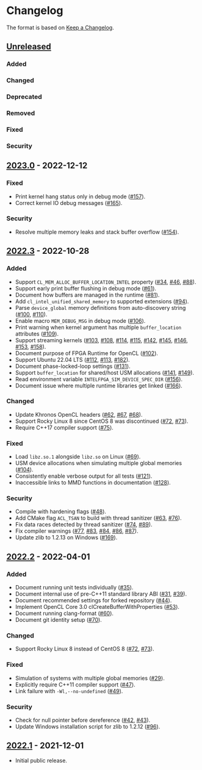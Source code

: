 # Changelog

The format is based on [Keep a Changelog](https://keepachangelog.com/en/1.0.0/).

## [Unreleased]
### Added
### Changed
### Deprecated
### Removed
### Fixed
### Security

[Unreleased]: https://github.com/intel/fpga-runtime-for-opencl/compare/v2023.0...HEAD

## [2023.0] - 2022-12-12

### Fixed
- Print kernel hang status only in debug mode ([#157]).
- Correct kernel IO debug messages ([#165]).

### Security
- Resolve multiple memory leaks and stack buffer overflow ([#154]).

[2023.0]: https://github.com/intel/fpga-runtime-for-opencl/compare/v2022.3...v2023.0
[#154]: https://github.com/intel/fpga-runtime-for-opencl/pull/154
[#157]: https://github.com/intel/fpga-runtime-for-opencl/pull/157
[#165]: https://github.com/intel/fpga-runtime-for-opencl/pull/165

## [2022.3] - 2022-10-28

### Added

- Support `CL_MEM_ALLOC_BUFFER_LOCATION_INTEL` property ([#34], [#46], [#88]).
- Support early print buffer flushing in debug mode ([#61]).
- Document how buffers are managed in the runtime ([#81]).
- Add `cl_intel_unified_shared_memory` to supported extensions ([#94]).
- Parse `device_global` memory definitions from auto-discovery string ([#100], [#110]).
- Enable macro `MEM_DEBUG_MSG` in debug mode ([#106]).
- Print warning when kernel argument has multiple `buffer_location` attributes ([#109]).
- Support streaming kernels ([#103], [#108], [#114], [#115], [#142], [#145], [#146], [#153], [#158]).
- Document purpose of FPGA Runtime for OpenCL ([#102]).
- Support Ubuntu 22.04 LTS ([#112], [#113], [#182]).
- Document phase-locked-loop settings ([#131]).
- Support `buffer_location` for shared/host USM allocations ([#141], [#149]).
- Read environment variable `INTELFPGA_SIM_DEVICE_SPEC_DIR` ([#156]).
- Document issue where multiple runtime libraries get linked ([#166]).

### Changed

- Update Khronos OpenCL headers ([#62], [#67], [#68]).
- Support Rocky Linux 8 since CentOS 8 was discontinued ([#72], [#73]).
- Require C++17 compiler support ([#75]).

### Fixed

- Load `libz.so.1` alongside `libz.so` on Linux ([#69]).
- USM device allocations when simulating multiple global memories ([#104]).
- Consistently enable verbose output for all tests ([#121]).
- Inaccessible links to MMD functions in documentation ([#128]).

### Security

- Compile with hardening flags ([#48]).
- Add CMake flag `ACL_TSAN` to build with thread sanitizer ([#63], [#76]).
- Fix data races detected by thread sanitizer ([#74], [#89]).
- Fix compiler warnings ([#77], [#83], [#84], [#86], [#87]).
- Update zlib to 1.2.13 on Windows ([#169]).

[2022.3]: https://github.com/intel/fpga-runtime-for-opencl/compare/v2022.2...v2022.3
[#34]: https://github.com/intel/fpga-runtime-for-opencl/pull/34
[#46]: https://github.com/intel/fpga-runtime-for-opencl/pull/46
[#48]: https://github.com/intel/fpga-runtime-for-opencl/pull/48
[#61]: https://github.com/intel/fpga-runtime-for-opencl/pull/61
[#62]: https://github.com/intel/fpga-runtime-for-opencl/pull/62
[#63]: https://github.com/intel/fpga-runtime-for-opencl/pull/63
[#67]: https://github.com/intel/fpga-runtime-for-opencl/pull/67
[#68]: https://github.com/intel/fpga-runtime-for-opencl/pull/68
[#69]: https://github.com/intel/fpga-runtime-for-opencl/pull/69
[#72]: https://github.com/intel/fpga-runtime-for-opencl/pull/72
[#73]: https://github.com/intel/fpga-runtime-for-opencl/pull/73
[#74]: https://github.com/intel/fpga-runtime-for-opencl/pull/74
[#75]: https://github.com/intel/fpga-runtime-for-opencl/pull/75
[#76]: https://github.com/intel/fpga-runtime-for-opencl/pull/76
[#77]: https://github.com/intel/fpga-runtime-for-opencl/pull/77
[#81]: https://github.com/intel/fpga-runtime-for-opencl/pull/81
[#83]: https://github.com/intel/fpga-runtime-for-opencl/pull/83
[#84]: https://github.com/intel/fpga-runtime-for-opencl/pull/84
[#86]: https://github.com/intel/fpga-runtime-for-opencl/pull/86
[#87]: https://github.com/intel/fpga-runtime-for-opencl/pull/87
[#88]: https://github.com/intel/fpga-runtime-for-opencl/pull/88
[#89]: https://github.com/intel/fpga-runtime-for-opencl/pull/89
[#94]: https://github.com/intel/fpga-runtime-for-opencl/pull/94
[#100]: https://github.com/intel/fpga-runtime-for-opencl/pull/100
[#102]: https://github.com/intel/fpga-runtime-for-opencl/pull/102
[#103]: https://github.com/intel/fpga-runtime-for-opencl/pull/103
[#104]: https://github.com/intel/fpga-runtime-for-opencl/pull/104
[#106]: https://github.com/intel/fpga-runtime-for-opencl/pull/106
[#108]: https://github.com/intel/fpga-runtime-for-opencl/pull/108
[#109]: https://github.com/intel/fpga-runtime-for-opencl/pull/109
[#110]: https://github.com/intel/fpga-runtime-for-opencl/pull/110
[#112]: https://github.com/intel/fpga-runtime-for-opencl/pull/112
[#113]: https://github.com/intel/fpga-runtime-for-opencl/pull/113
[#114]: https://github.com/intel/fpga-runtime-for-opencl/pull/114
[#115]: https://github.com/intel/fpga-runtime-for-opencl/pull/115
[#121]: https://github.com/intel/fpga-runtime-for-opencl/pull/121
[#128]: https://github.com/intel/fpga-runtime-for-opencl/pull/128
[#131]: https://github.com/intel/fpga-runtime-for-opencl/pull/131
[#141]: https://github.com/intel/fpga-runtime-for-opencl/pull/141
[#142]: https://github.com/intel/fpga-runtime-for-opencl/pull/142
[#145]: https://github.com/intel/fpga-runtime-for-opencl/pull/145
[#146]: https://github.com/intel/fpga-runtime-for-opencl/pull/146
[#149]: https://github.com/intel/fpga-runtime-for-opencl/pull/149
[#153]: https://github.com/intel/fpga-runtime-for-opencl/pull/153
[#156]: https://github.com/intel/fpga-runtime-for-opencl/pull/156
[#158]: https://github.com/intel/fpga-runtime-for-opencl/pull/158
[#166]: https://github.com/intel/fpga-runtime-for-opencl/pull/166
[#169]: https://github.com/intel/fpga-runtime-for-opencl/pull/169
[#182]: https://github.com/intel/fpga-runtime-for-opencl/pull/182

## [2022.2] - 2022-04-01

### Added

- Document running unit tests individually ([#35]).
- Document internal use of pre-C++11 standard library ABI ([#31], [#39]).
- Document recommended settings for forked repository ([#44]).
- Implement OpenCL Core 3.0 clCreateBufferWithProperties ([#53]).
- Document running clang-format ([#60]).
- Document git identity setup ([#70]).

### Changed

- Support Rocky Linux 8 instead of CentOS 8 ([#72], [#73]).

### Fixed

- Simulation of systems with multiple global memories ([#29]).
- Explicitly require C++11 compiler support ([#47]).
- Link failure with `-Wl,--no-undefined` ([#49]).

### Security

- Check for null pointer before dereference ([#42], [#43]).
- Update Windows installation script for zlib to 1.2.12 ([#96]).

[2022.2]: https://github.com/intel/fpga-runtime-for-opencl/compare/v2022.1...v2022.2
[#29]: https://github.com/intel/fpga-runtime-for-opencl/pull/29
[#31]: https://github.com/intel/fpga-runtime-for-opencl/pull/31
[#35]: https://github.com/intel/fpga-runtime-for-opencl/pull/35
[#39]: https://github.com/intel/fpga-runtime-for-opencl/pull/39
[#42]: https://github.com/intel/fpga-runtime-for-opencl/pull/42
[#43]: https://github.com/intel/fpga-runtime-for-opencl/pull/43
[#44]: https://github.com/intel/fpga-runtime-for-opencl/pull/44
[#47]: https://github.com/intel/fpga-runtime-for-opencl/pull/47
[#49]: https://github.com/intel/fpga-runtime-for-opencl/pull/49
[#53]: https://github.com/intel/fpga-runtime-for-opencl/pull/53
[#60]: https://github.com/intel/fpga-runtime-for-opencl/pull/60
[#70]: https://github.com/intel/fpga-runtime-for-opencl/pull/70
[#72]: https://github.com/intel/fpga-runtime-for-opencl/pull/72
[#73]: https://github.com/intel/fpga-runtime-for-opencl/pull/73
[#96]: https://github.com/intel/fpga-runtime-for-opencl/pull/96

## [2022.1] - 2021-12-01

- Initial public release.

[2022.1]: https://github.com/intel/fpga-runtime-for-opencl/releases/tag/v2022.1
